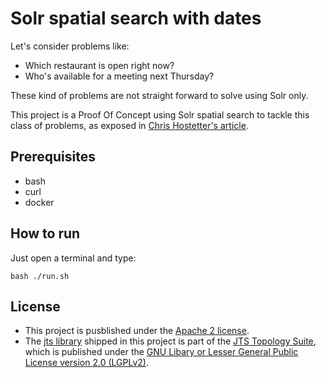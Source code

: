# Solr spatial search with dates

Let's consider problems like:

* Which restaurant is open right now?
* Who's available for a meeting next Thursday?

These kind of problems are not straight forward to solve using Solr only.

This project is a Proof Of Concept using Solr spatial search to tackle this class of problems, as exposed in [Chris Hostetter's article](https://home.apache.org/~hossman/spatial-for-non-spatial-meetup-20130117/).

## Prerequisites

* bash
* curl
* docker

## How to run

Just open a terminal and type:

```
bash ./run.sh
```

## License

* This project is pusblished under the [Apache 2 license](./LICENSE.md).
* The [jts library](./jts-1.14.jar) shipped in this project is part of the [JTS Topology Suite](https://sourceforge.net/projects/jts-topo-suite/), which is published under the [GNU Libary or Lesser General Public License version 2.0 (LGPLv2)](https://sourceforge.net/directory/license:lgpl/).


